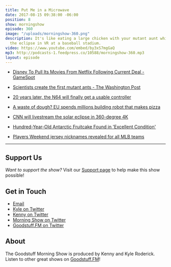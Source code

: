 ```yaml
---
title: Put Me in a Microwave
date: 2017-08-15 09:38:00 -06:00
position: 8
show: morningshow
episode: 360
image: "/uploads/morningshow-360.png"
description: It's like eating a large chicken with your mutant aunt while watching
  the eclipse in VR at a baseball stadium.
video: https://www.youtube.com/embed/by3xS7mgGaQ
mp3: http://podcasts-1.feedpress.co/10588/morningshow-360.mp3
layout: episode
---
```


* [Disney To Pull Its Movies From Netflix Following Current Deal - GameSpot](https://www.gamespot.com/articles/disney-to-pull-its-movies-from-netflix-following-c/1100-6452383/)

* [Scientists create the first mutant ants - The Washington Post](https://www.washingtonpost.com/news/speaking-of-science/wp/2017/08/10/scientists-create-the-first-mutant-ants/?utm_term=.190b469f6285)

* [20 years later, the N64 will finally get a usable controller](http://mashable.com/2017/08/10/n64-controller-kickstarter/#GLVfok3YRsqu)

* [A waste of dough? EU spends millions building robot that makes pizza](http://www.telegraph.co.uk/news/2017/08/11/waste-dough-eu-spends-millions-robot-makes-pizza/)

* [CNN will livestream the solar eclipse in 360-degree 4K](https://www.engadget.com/2017/08/14/cnn-solar-eclipse-360-degree-4k-livestream/)

* [Hundred-Year-Old Antarctic Fruitcake Found in 'Excellent Condition'](http://gizmodo.com/hundred-year-old-antarctic-fruitcake-found-in-excellent-1797718218)

* [Players Weekend jersey nicknames revealed for all MLB teams](https://www.si.com/mlb/2017/08/09/players-weekend-jersey-nicknames-mlb-teams)

---

## Support Us
*Want to support the show?* Visit our [Support page](https://goodstuff.fm/support) to help make this show possible!

## Get in Touch
* [Email](mailto:kyle@goodstuff.fm)
* [Kyle on Twitter](http://twitter.com/dogburps)
* [Kenny on Twitter](http://twitter.com/kennyaroderick)
* [Morning Show on Twitter](http://twitter.com/morningshowam)
* [Goodstuff.FM on Twitter](http://twitter.com/goodstufffm)

## About
The Goodstuff Morning Show is produced by Kenny and Kyle Roderick. Listen to other great shows on [Goodstuff.FM](http://goodstuff.fm/shows)!